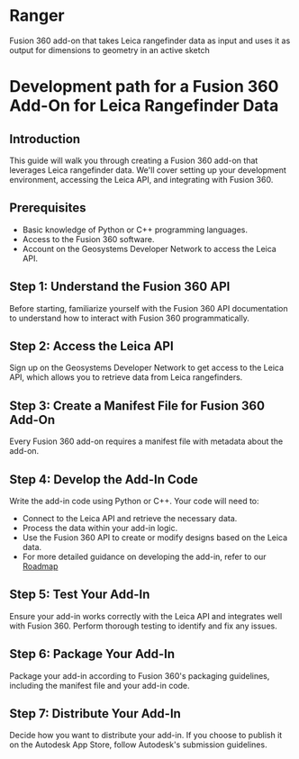 # Ranger
Fusion 360 add-on that takes Leica rangefinder data as input and uses it as output for dimensions to geometry in an active sketch

# Development path for a Fusion 360 Add-On for Leica Rangefinder Data

## Introduction
This guide will walk you through creating a Fusion 360 add-on that leverages Leica rangefinder data. We'll cover setting up your development environment, accessing the Leica API, and integrating with Fusion 360.

## Prerequisites
- Basic knowledge of Python or C++ programming languages.
- Access to the Fusion 360 software.
- Account on the Geosystems Developer Network to access the Leica API.

## Step 1: Understand the Fusion 360 API
Before starting, familiarize yourself with the Fusion 360 API documentation to understand how to interact with Fusion 360 programmatically.

## Step 2: Access the Leica API
Sign up on the Geosystems Developer Network to get access to the Leica API, which allows you to retrieve data from Leica rangefinders.

## Step 3: Create a Manifest File for Fusion 360 Add-On
Every Fusion 360 add-on requires a manifest file with metadata about the add-on. 


## Step 4: Develop the Add-In Code
Write the add-in code using Python or C++. Your code will need to:
- Connect to the Leica API and retrieve the necessary data.
- Process the data within your add-in logic.
- Use the Fusion 360 API to create or modify designs based on the Leica data.
- For more detailed guidance on developing the add-in, refer to our [Roadmap](/documentation/roadmap.md)

## Step 5: Test Your Add-In
Ensure your add-in works correctly with the Leica API and integrates well with Fusion 360. Perform thorough testing to identify and fix any issues.

## Step 6: Package Your Add-In
Package your add-in according to Fusion 360's packaging guidelines, including the manifest file and your add-in code.

## Step 7: Distribute Your Add-In
Decide how you want to distribute your add-in. If you choose to publish it on the Autodesk App Store, follow Autodesk's submission guidelines.

